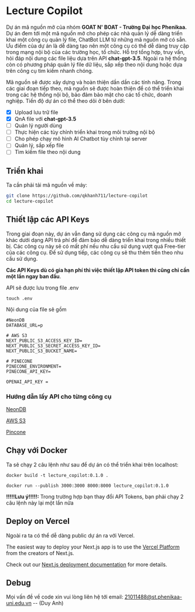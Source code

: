 # Lecture Copilot

Dự án mã nguồn mở của nhóm **GOAT N' BOAT - Trường Đại học Phenikaa.** Dự án đem tới một mã nguồn mở cho phép các nhà quản lý dễ dàng triển khai một công cụ quản lý file, ChatBot LLM từ những mã nguồn mở có sẵn.
Ưu điểm của dự án là dễ dàng tạo nên một công cụ có thể dễ dàng truy cập trong mạng nội bộ của các trường học, tổ chức. Hỗ trợ tổng hợp, truy vấn, hỏi đáp nội dung các file liệu dựa trên API **chat-gpt-3.5**. Ngoài ra hệ thống còn có phương pháp quản lý file dữ liệu, sắp xếp theo nội dung hoặc dựa trên công cụ tìm kiếm nhanh chóng.

Mã nguồn sẽ được xây dựng và hoàn thiện dần dần các tính năng. Trong các giai đoạn tiếp theo, mã nguồn sẽ được hoàn thiện để có thể triển khai trong các hệ thống nội bộ, bảo đảm bảo mật cho các tổ chức, doanh nghiệp. Tiến độ dự án có thể theo dõi ở bên dưới:

* [X] Upload lưu trữ file
* [X] QnA file với **chat-gpt-3.5**
* [ ] Quản lý người dùng
* [ ] Thực hiện các tùy chỉnh triển khai trong môi trường nội bộ
* [ ] Cho phép chạy mô hình AI Chatbot tùy chỉnh tại server
* [ ] Quản lý, sắp xếp file
* [ ] Tìm kiếm file theo nội dung

## Triển khai

Ta cần phải tải mã nguồn về máy:

```bash
git clone https://github.com/qkhanh711/lecture-copilot
cd lecture-copilot
```

## Thiết lập các API Keys

Trong giai đoạn này, dự án vẫn đang sử dụng các công cụ mã nguồn mở khác dưới dạng API trả phí để đảm bảo dễ dàng triển khai trong nhiều thiết bị. Các công cụ này sẽ có mất phí nếu nhu cầu sử dụng vượt quá Free-tier của các công cụ. Đế sử dụng tiếp, các công cụ sẽ thu thêm tiền theo nhu cầu sử dụng.

**Các API Keys dù có gia hạn phí thì việc thiết lập API token thì cũng chỉ cần một lần ngay ban đầu**.

API sẽ được lưu trong file .env

```
touch .env
```

Nội dung của file sẽ gồm

```
#NeonDB
DATABASE_URL=p

# AWS S3
NEXT_PUBLIC_S3_ACCESS_KEY_ID=
NEXT_PUBLIC_S3_SECRET_ACCESS_KEY_ID=
NEXT_PUBLIC_S3_BUCKET_NAME=

# PINECONE
PINECONE_ENVIRONMENT=
PINECONE_API_KEY=

OPENAI_API_KEY = 
```

### Hướng dẫn lấy API cho từng công cụ

[NeonDB](https://www.youtube.com/watch?v=kUKfi9bCo80)

[AWS S3](https://www.youtube.com/watch?v=39X5WdZbEwQ)

[Pincone](https://www.youtube.com/watch?v=_gC9wWWBjmY)

## Chạy với Docker

Ta sẽ chạy 2 câu lệnh như sau để dự án có thể triển khai trên localhost:

```
docker build -t lecture_copilot:0.1.0 .

docker run --publish 3000:3000 8000:8000 lecture_copilot:0.1.0
```

**!!!!!Lưu ý!!!!!:** Trong trường hợp bạn thay đổi API Tokens, bạn phải chạy 2 câu lệnh này lại một lần nữa

## Deploy on Vercel

Ngoài ra ta có thể dễ dàng public dự án ra với Vercel.

The easiest way to deploy your Next.js app is to use the [Vercel Platform](https://vercel.com/new?utm_medium=default-template&filter=next.js&utm_source=create-next-app&utm_campaign=create-next-app-readme) from the creators of Next.js.

Check out our [Next.js deployment documentation](https://nextjs.org/docs/deployment) for more details.

## Debug

Mọi vấn đề về code xin vui lòng liên hệ tới email:  21011488@st.phenikaa-uni.edu.vn  -- (Duy Anh)
